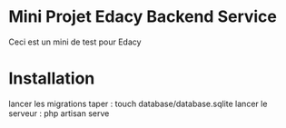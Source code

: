 # Mini Projet Edacy Backend Service
Ceci est un mini de test pour Edacy
# Installation 
lancer les migrations 
taper : touch database/database.sqlite
lancer le serveur : php artisan serve

